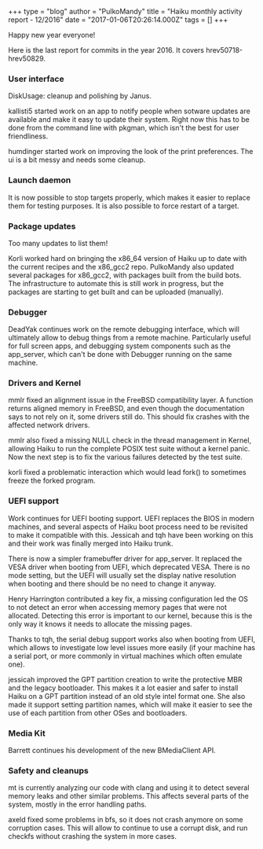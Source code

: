 +++
type = "blog"
author = "PulkoMandy"
title = "Haiku monthly activity report - 12/2016"
date = "2017-01-06T20:26:14.000Z"
tags = []
+++

Happy new year everyone!

Here is the last report for commits in the year 2016. It covers hrev50718-hrev50829.
<!--break-->
<h3>User interface</h3>

DiskUsage: cleanup and polishing by Janus.

kallisti5 started work on an app to notify people when sotware updates are available and make it easy to update their system. Right now this has to be done from the command line with pkgman, which isn't the best for user friendliness.

humdinger started work on improving the look of the print preferences. The ui is a bit messy and needs some cleanup.

<h3>Launch daemon</h3>

It is now possible to stop targets properly, which makes it easier to replace them for testing purposes. It is also possible to force restart of a target.

<h3>Package updates</h3>

Too many updates to list them!

Korli worked hard on bringing the x86_64 version of Haiku up to date with the current recipes and the x86_gcc2 repo. PulkoMandy also updated several packages for x86_gcc2, with packages built from the build bots. The infrastructure to automate this is still work in progress, but the packages are starting to get built and can be uploaded (manually).

<h3>Debugger</h3>

DeadYak continues work on the remote debugging interface, which will ultimately allow to debug things from a remote machine. Particularly useful for full screen apps, and debugging system components such as the app_server, which can't be done with Debugger running on the same machine.

<h3>Drivers and Kernel</h3>

mmlr fixed an alignment issue in the FreeBSD compatibility layer. A function returns aligned memory in FreeBSD, and even though the documentation says to not rely on it, some drivers still do. This should fix crashes with the affected network drivers.

mmlr also fixed a missing NULL check in the thread management in Kernel, allowing Haiku to run the complete POSIX test suite without a kernel panic. Now the next step is to fix the various failures detected by the test suite.

korli fixed a problematic interaction which would lead fork() to sometimes freeze the forked program.

<h3>UEFI support</h3>

Work continues for UEFI booting support. UEFI replaces the BIOS in modern machines, and several aspects of Haiku boot process need to be revisited to make it compatible with this. Jessicah and tqh have been working on this and their work was finally merged into Haiku trunk.

There is now a simpler framebuffer driver for app_server. It replaced the VESA driver when booting from UEFI, which deprecated VESA. There is no mode setting, but the UEFI will usually set the display native resolution when booting and there should be no need to change it anyway.

Henry Harrington contributed a key fix, a missing configuration led the OS to not detect an error when accessing memory pages that were not allocated. Detecting this error is important to our kernel, because this is the only way it knows it needs to allocate the missing pages.

Thanks to tqh, the serial debug support works also when booting from UEFI, which allows to investigate low level issues more easily (if your machine has a serial port, or more commonly in virtual machines which often emulate one).

jessicah improved the GPT partition creation to write the protective MBR and the legacy bootloader. This makes it a lot easier and safer to install Haiku on a GPT partition instead of an old style intel format one. She also made it support setting partition names, which will make it easier to see the use of each partition from other OSes and bootloaders.

<h3>Media Kit</h3>

Barrett continues his development of the new BMediaClient API.

<h3>Safety and cleanups</h3>

mt is currently analyzing our code with clang and using it to detect several memory leaks and other similar problems. This affects several parts of the system, mostly in the error handling paths.

axeld fixed some problems in bfs, so it does not crash anymore on some corruption cases. This will allow to continue to use a corrupt disk, and run checkfs without crashing the system in more cases.